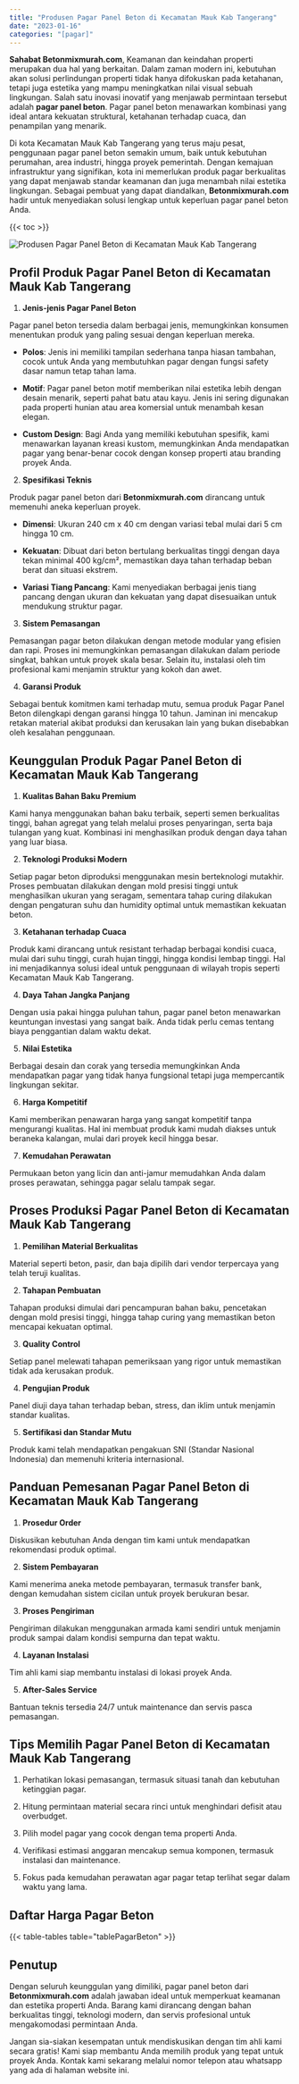 ```yaml
---
title: "Produsen Pagar Panel Beton di Kecamatan Mauk Kab Tangerang"
date: "2023-01-16"
categories: "[pagar]"
---
```


**Sahabat Betonmixmurah.com**, Keamanan dan keindahan properti merupakan dua hal yang berkaitan. Dalam zaman modern ini, kebutuhan akan solusi perlindungan properti tidak hanya difokuskan pada ketahanan, tetapi juga estetika yang mampu meningkatkan nilai visual sebuah lingkungan. Salah satu inovasi inovatif yang menjawab permintaan tersebut adalah **pagar panel beton**. Pagar panel beton menawarkan kombinasi yang ideal antara kekuatan struktural, ketahanan terhadap cuaca, dan penampilan yang menarik.  

Di kota Kecamatan Mauk Kab Tangerang yang terus maju pesat, penggunaan pagar panel beton semakin umum, baik untuk kebutuhan perumahan, area industri, hingga proyek pemerintah. Dengan kemajuan infrastruktur yang signifikan, kota ini memerlukan produk pagar berkualitas yang dapat menjawab standar keamanan dan juga menambah nilai estetika lingkungan. Sebagai pembuat yang dapat diandalkan, **Betonmixmurah.com** hadir untuk menyediakan solusi lengkap untuk keperluan pagar panel beton Anda.

{{< toc >}}

![Produsen Pagar Panel Beton di Kecamatan Mauk Kab Tangerang](/images/pagar/pagar-beton-10.jpg)

## Profil Produk Pagar Panel Beton di Kecamatan Mauk Kab Tangerang

1. **Jenis-jenis Pagar Panel Beton**  

Pagar panel beton tersedia dalam berbagai jenis, memungkinkan konsumen menentukan produk yang paling sesuai dengan keperluan mereka.  

- **Polos**: Jenis ini memiliki tampilan sederhana tanpa hiasan tambahan, cocok untuk Anda yang membutuhkan pagar dengan fungsi safety dasar namun tetap tahan lama.  

- **Motif**: Pagar panel beton motif memberikan nilai estetika lebih dengan desain menarik, seperti pahat batu atau kayu. Jenis ini sering digunakan pada properti hunian atau area komersial untuk menambah kesan elegan.  

- **Custom Design**: Bagi Anda yang memiliki kebutuhan spesifik, kami menawarkan layanan kreasi kustom, memungkinkan Anda mendapatkan pagar yang benar-benar cocok dengan konsep properti atau branding proyek Anda.  

2. **Spesifikasi Teknis**  

Produk pagar panel beton dari **Betonmixmurah.com** dirancang untuk memenuhi aneka keperluan proyek.  

- **Dimensi**: Ukuran 240 cm x 40 cm dengan variasi tebal mulai dari 5 cm hingga 10 cm.  

- **Kekuatan**: Dibuat dari beton bertulang berkualitas tinggi dengan daya tekan minimal 400 kg/cm², memastikan daya tahan terhadap beban berat dan situasi ekstrem.  

- **Variasi Tiang Pancang**: Kami menyediakan berbagai jenis tiang pancang dengan ukuran dan kekuatan yang dapat disesuaikan untuk mendukung struktur pagar.  

3. **Sistem Pemasangan**  

Pemasangan pagar beton dilakukan dengan metode modular yang efisien dan rapi. Proses ini memungkinkan pemasangan dilakukan dalam periode singkat, bahkan untuk proyek skala besar. Selain itu, instalasi oleh tim profesional kami menjamin struktur yang kokoh dan awet.  

4. **Garansi Produk**  

Sebagai bentuk komitmen kami terhadap mutu, semua produk Pagar Panel Beton dilengkapi dengan garansi hingga 10 tahun. Jaminan ini mencakup retakan material akibat produksi dan kerusakan lain yang bukan disebabkan oleh kesalahan penggunaan.

## Keunggulan Produk Pagar Panel Beton di Kecamatan Mauk Kab Tangerang 

1. **Kualitas Bahan Baku Premium**  

Kami hanya menggunakan bahan baku terbaik, seperti semen berkualitas tinggi, bahan agregat yang telah melalui proses penyaringan, serta baja tulangan yang kuat. Kombinasi ini menghasilkan produk dengan daya tahan yang luar biasa.  

2. **Teknologi Produksi Modern**  

Setiap pagar beton diproduksi menggunakan mesin berteknologi mutakhir. Proses pembuatan dilakukan dengan mold presisi tinggi untuk menghasilkan ukuran yang seragam, sementara tahap curing dilakukan dengan pengaturan suhu dan humidity optimal untuk memastikan kekuatan beton.  

3. **Ketahanan terhadap Cuaca**  

Produk kami dirancang untuk resistant terhadap berbagai kondisi cuaca, mulai dari suhu tinggi, curah hujan tinggi, hingga kondisi lembap tinggi. Hal ini menjadikannya solusi ideal untuk penggunaan di wilayah tropis seperti Kecamatan Mauk Kab Tangerang.  

4. **Daya Tahan Jangka Panjang**  

Dengan usia pakai hingga puluhan tahun, pagar panel beton menawarkan keuntungan investasi yang sangat baik. Anda tidak perlu cemas tentang biaya penggantian dalam waktu dekat.  

5. **Nilai Estetika**  

Berbagai desain dan corak yang tersedia memungkinkan Anda mendapatkan pagar yang tidak hanya fungsional tetapi juga mempercantik lingkungan sekitar.  

6. **Harga Kompetitif**  

Kami memberikan penawaran harga yang sangat kompetitif tanpa mengurangi kualitas. Hal ini membuat produk kami mudah diakses untuk beraneka kalangan, mulai dari proyek kecil hingga besar.  

7. **Kemudahan Perawatan**  

Permukaan beton yang licin dan anti-jamur memudahkan Anda dalam proses perawatan, sehingga pagar selalu tampak segar.

## Proses Produksi Pagar Panel Beton di Kecamatan Mauk Kab Tangerang

1. **Pemilihan Material Berkualitas**  

Material seperti beton, pasir, dan baja dipilih dari vendor terpercaya yang telah teruji kualitas.

2. **Tahapan Pembuatan**  

Tahapan produksi dimulai dari pencampuran bahan baku, pencetakan dengan mold presisi tinggi, hingga tahap curing yang memastikan beton mencapai kekuatan optimal.

3. **Quality Control**  

Setiap panel melewati tahapan pemeriksaan yang rigor untuk memastikan tidak ada kerusakan produk.

4. **Pengujian Produk**  

Panel diuji daya tahan terhadap beban, stress, dan iklim untuk menjamin standar kualitas.

5. **Sertifikasi dan Standar Mutu**  

Produk kami telah mendapatkan pengakuan SNI (Standar Nasional Indonesia) dan memenuhi kriteria internasional.

## Panduan Pemesanan Pagar Panel Beton di Kecamatan Mauk Kab Tangerang

1. **Prosedur Order**  

Diskusikan kebutuhan Anda dengan tim kami untuk mendapatkan rekomendasi produk optimal.

2. **Sistem Pembayaran**  

Kami menerima aneka metode pembayaran, termasuk transfer bank, dengan kemudahan sistem cicilan untuk proyek berukuran besar.

3. **Proses Pengiriman**  

Pengiriman dilakukan menggunakan armada kami sendiri untuk menjamin produk sampai dalam kondisi sempurna dan tepat waktu.

4. **Layanan Instalasi**  

Tim ahli kami siap membantu instalasi di lokasi proyek Anda.

5. **After-Sales Service**  

Bantuan teknis tersedia 24/7 untuk maintenance dan servis pasca pemasangan.

## Tips Memilih Pagar Panel Beton di Kecamatan Mauk Kab Tangerang

1. Perhatikan lokasi pemasangan, termasuk situasi tanah dan kebutuhan ketinggian pagar.  

2. Hitung permintaan material secara rinci untuk menghindari defisit atau overbudget.  

3. Pilih model pagar yang cocok dengan tema properti Anda.  

4. Verifikasi estimasi anggaran mencakup semua komponen, termasuk instalasi dan maintenance.  

5. Fokus pada kemudahan perawatan agar pagar tetap terlihat segar dalam waktu yang lama.

## Daftar Harga Pagar Beton

{{< table-tables table="tablePagarBeton" >}}

## Penutup

Dengan seluruh keunggulan yang dimiliki, pagar panel beton dari **Betonmixmurah.com** adalah jawaban ideal untuk memperkuat keamanan dan estetika properti Anda. Barang kami dirancang dengan bahan berkualitas tinggi, teknologi modern, dan servis profesional untuk mengakomodasi permintaan Anda.  

Jangan sia-siakan kesempatan untuk mendiskusikan dengan tim ahli kami secara gratis! Kami siap membantu Anda memilih produk yang tepat untuk proyek Anda. Kontak kami sekarang melalui nomor telepon atau whatsapp yang ada di halaman website ini.